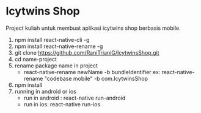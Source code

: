 # Icytwins Shop
Project kuliah untuk membuat aplikasi icytwins shop berbasis mobile.



1. npm install react-native-cli -g
2. npm install react-native-rename -g
3. git clone https://github.com/RaniTrianiG/IcytwinsShop.git
4. cd name-project
5. rename package name in project
    - react-native-rename newName -b bundleIdentifier
        ex: react-native-rename "codebase mobile" -b com.IcytwinsShop
6. npm install
7. running in android or ios
    - run in android : react-native run-android
    - run in ios: react-native run-ios
